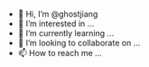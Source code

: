 - 👋 Hi, I’m @ghostjiang
- 👀 I’m interested in ...
- 🌱 I’m currently learning ...
- 💞️ I’m looking to collaborate on ...
- 📫 How to reach me ...

<!---
ghostjiang/ghostjiang is a ✨ special ✨ repository because its `README.md` (this file) appears on your GitHub profile.
You can click the Preview link to take a look at your changes.
--->
